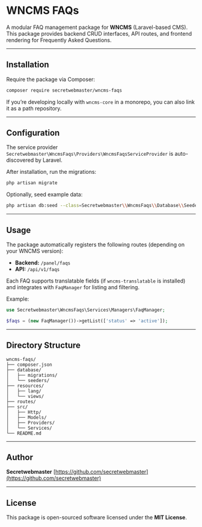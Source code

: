 # WNCMS FAQs

A modular FAQ management package for **WNCMS** (Laravel-based CMS).  
This package provides backend CRUD interfaces, API routes, and frontend rendering for Frequently Asked Questions.

---

## Installation

Require the package via Composer:

```bash
composer require secretwebmaster/wncms-faqs
````

If you’re developing locally with `wncms-core` in a monorepo, you can also link it as a path repository.

---

## Configuration

The service provider `Secretwebmaster\WncmsFaqs\Providers\WncmsFaqsServiceProvider` is auto-discovered by Laravel.

After installation, run the migrations:

```bash
php artisan migrate
```

Optionally, seed example data:

```bash
php artisan db:seed --class=Secretwebmaster\\WncmsFaqs\\Database\\Seeders\\FaqSeeder
```

---

## Usage

The package automatically registers the following routes (depending on your WNCMS version):

* **Backend:** `/panel/faqs`
* **API:** `/api/v1/faqs`

Each FAQ supports translatable fields (if `wncms-translatable` is installed) and integrates with `FaqManager` for listing and filtering.

Example:

```php
use Secretwebmaster\WncmsFaqs\Services\Managers\FaqManager;

$faqs = (new FaqManager())->getList(['status' => 'active']);
```

---

## Directory Structure

```
wncms-faqs/
├── composer.json
├── database/
│   ├── migrations/
│   └── seeders/
├── resources/
│   ├── lang/
│   └── views/
├── routes/
├── src/
│   ├── Http/
│   ├── Models/
│   ├── Providers/
│   └── Services/
└── README.md
```

---

## Author

**Secretwebmaster**
[https://github.com/secretwebmaster](https://github.com/secretwebmaster)

---

## License

This package is open-sourced software licensed under the **MIT License**.
